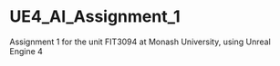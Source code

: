 # UE4_AI_Assignment_1
Assignment 1 for the unit FIT3094 at Monash University, using Unreal Engine 4
